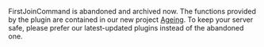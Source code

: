 FirstJoinCommand is abandoned and archived now. The functions provided by the plugin are contained in our new project [Ageing](//github.com/sotapmc/Ageing). To keep your server safe, please prefer our latest-updated plugins instead of the abandoned one.

